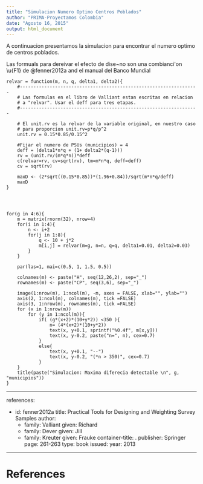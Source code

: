 ```yaml
---
title: "Simulacion Numero Optimo Centros Poblados"
author: "PRIMA-Proyectamos Colombia"
date: "Agosto 16, 2015"
output: html_document
---
```


A continuacion presentamos la simulacion para encontrar el numero optimo de centros poblados.

Las formuals para dereivar el efecto de dise\~no son una combianci\'on \u{F1} de
 @fenner2012a and el manual del Banco Mundial



```{r, echo=TRUE}
relvar = function(m, n, q, delta1, delta2){
    #------------------------------------------------------------------
    # Las formulas en el libro de Valliant estan escritas en relacion 
    # a "relvar". Usar el deff para tres etapas.
    #------------------------------------------------------------------
        
    # El unit.rv es la relvar de la variable original, en nuestro caso
    # para proporcion unit.rv=p*q/p^2
    unit.rv = 0.15*0.85/0.15^2
    
    #Fijar el numero de PSUs (municipios) = 4 
    deff = (delta1*n*q + (1+ delta2*(q-1)))
    rv = (unit.rv/(m*q*n))*deff
    c(relvar=rv, cv=sqrt(rv), tm=m*n*q, deff=deff)
    cv = sqrt(rv)

    maxD <- (2*sqrt((0.15*0.85))*(1.96+0.84))/sqrt(m*n*q/deff)
    maxD
}




for(g in 4:6){
    m = matrix(rnorm(32), nrow=4)
    for(i in 1:4){
        n <- i+2
        for(j in 1:8){
            q <- 10 + j*2
            m[i,j] = relvar(m=g, n=n, q=q, delta1=0.01, delta2=0.03)
        }
    }

    par(las=1, mai=c(0.5, 1, 1.5, 0.5))

    colnames(m) <- paste("H", seq(12,26,2), sep="_")
    rownames(m) <- paste("CP", seq(3,6), sep="_")
    
    image(1:nrow(m), 1:ncol(m), -m, axes = FALSE, xlab="", ylab="")
    axis(2, 1:ncol(m), colnames(m), tick =FALSE)
    axis(3, 1:nrow(m), rownames(m), tick =FALSE)
    for (x in 1:nrow(m))
        for (y in 1:ncol(m)){
            if( (g*(x+2)*(10+y*2)) <350 ){
                n= (4*(x+2)*(10+y*2))
                text(x, y+0.1, sprintf("%0.4f", m[x,y]))
                text(x, y-0.2, paste("n=", n), cex=0.7)
            }
            else{
                text(x, y+0.1, "--")
                text(x, y-0.2, "(*n > 350)", cex=0.7)
            }
    }
    title(paste("Simulacion: Maxima diferecia detectable \n", g, "municipios"))
}

```


---
references:
- id: fenner2012a
  title: Practical Tools for Designing and Weighting Survey Samples
  author:
  - family: Valliant
    given: Richard
  - family: Dever
    given: Jill
  - family: Kreuter
    given: Frauke
  container-title: .
  publisher: Springer
  page: 261-263
  type: book
  issued:
    year: 2013
---

# References


